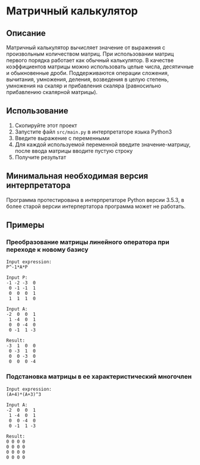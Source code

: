 # Матричный калькулятор
## Описание
Матричный калькулятор вычисляет значение от выражения с произвольным количеством матриц. При использовании матриц первого порядка работает как обычный калькулятор. В качестве коэффициентов матрицы можно использовать целые числа, десятичные и обыкновенные дроби. Поддерживаются операции сложения, вычитания, умножения, деления, возведения в целую степень, умножения на скаляр и прибавления скаляра (равносильно прибавлению скалярной матрицы).
## Использование
1. Скопируйте этот проект
2. Запустите файл `src/main.py` в интерпретаторе языка Python3
3. Введите выражение с переменными
4. Для каждой используемой переменной введите значение-матрицу, после ввода матрицы вводите пустую строку
5. Получите результат
## Минимальная необходимая версия интерпретатора
Программа протестирована в интерпретаторе Python версии 3.5.3, в более старой версии интерпертатора программа может не работать.
## Примеры
### Преобразование матрицы линейного оператора при переходе к новому базису
~~~
Input expression:
P^-1*A*P

Input P:
-1 -2 -3  0
 0 -1 -1  1
 0  0  0  1
 1  1  1  0

Input A:
-2  0  0  1
 1 -4  0  1
 0  0 -4  0
 0 -1  1 -3

Result:
-3  1  0  0
 0 -3  1  0
 0  0 -3  0
 0  0  0 -4
~~~
### Подстановка матрицы в ее характеристический многочлен
~~~
Input expression:
(A+4)*(A+3)^3

Input A:
-2  0  0  1
 1 -4  0  1
 0  0 -4  0
 0 -1  1 -3

Result:
0 0 0 0
0 0 0 0
0 0 0 0
0 0 0 0
~~~
